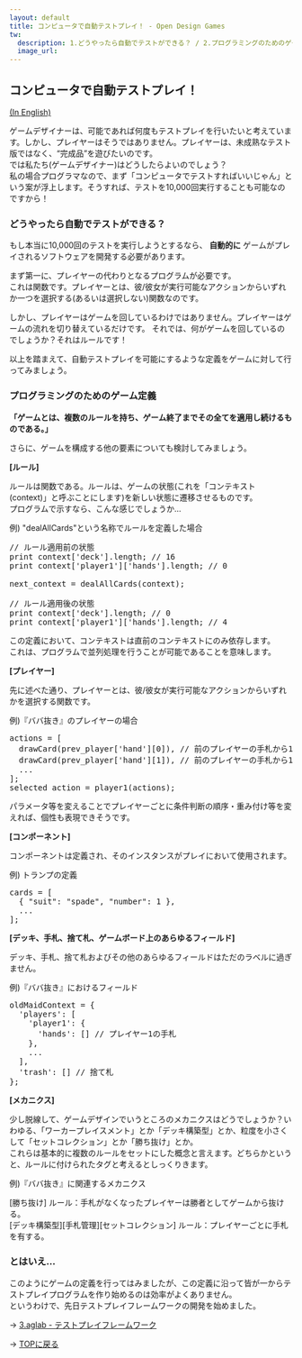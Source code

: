 ```yaml
---
layout: default
title: コンピュータで自動テストプレイ！ - Open Design Games
tw:
  description: 1.どうやったら自動でテストができる？ / 2.プログラミングのためのゲーム定義 / 3.とはいえ…
  image_url: 
---
```


## コンピュータで自動テストプレイ！

[(In English)](testplay_2_on_the_computer_en.html)

ゲームデザイナーは、可能であれば何度もテストプレイを行いたいと考えています。しかし、プレイヤーはそうではありません。プレイヤーは、未成熟なテスト版ではなく、“完成品”を遊びたいのです。  
では私たち(ゲームデザイナー)はどうしたらよいのでしょう？  
私の場合プログラマなので、まず「コンピュータでテストすればいいじゃん」という案が浮上します。そうすれば、テストを10,000回実行することも可能なのですから！  

### どうやったら自動でテストができる？

もし本当に10,000回のテストを実行しようとするなら、 **自動的に** ゲームがプレイされるソフトウェアを開発する必要があります。

まず第一に、プレイヤーの代わりとなるプログラムが必要です。  
これは関数です。プレイヤーとは、彼/彼女が実行可能なアクションからいずれか一つを選択する(あるいは選択しない)関数なのです。

しかし、プレイヤーはゲームを回しているわけではありません。プレイヤーはゲームの流れを切り替えているだけです。
それでは、何がゲームを回しているのでしょうか？それはルールです！

以上を踏まえて、自動テストプレイを可能にするような定義をゲームに対して行ってみましょう。

### プログラミングのためのゲーム定義

**「ゲームとは、複数のルールを持ち、ゲーム終了までその全てを適用し続けるものである。」**

さらに、ゲームを構成する他の要素についても検討してみましょう。

**[ルール]**

ルールは関数である。ルールは、ゲームの状態(これを「コンテキスト(context)」と呼ぶことにします)を新しい状態に遷移させるものです。  
プログラムで示すなら、こんな感じでしょうか…

例) "dealAllCards"という名称でルールを定義した場合

<pre>
// ルール適用前の状態
print context['deck'].length; // 16
print context['player1']['hands'].length; // 0

next_context = dealAllCards(context);

// ルール適用後の状態
print context['deck'].length; // 0
print context['player1']['hands'].length; // 4
</pre>

この定義において、コンテキストは直前のコンテキストにのみ依存します。  
これは、プログラムで並列処理を行うことが可能であることを意味します。  

**[プレイヤー]**

先に述べた通り、プレイヤーとは、彼/彼女が実行可能なアクションからいずれかを選択する関数です。

例)『ババ抜き』のプレイヤーの場合

<pre>
actions = [
  drawCard(prev_player['hand'][0]), // 前のプレイヤーの手札から1枚(左端)引く
  drawCard(prev_player['hand'][1]), // 前のプレイヤーの手札から1枚(左から2枚目)引く
  ...
];
selected_action = player1(actions);
</pre>

パラメータ等を変えることでプレイヤーごとに条件判断の順序・重み付け等を変えれば、個性も表現できそうです。

**[コンポーネント]**

コンポーネントは定義され、そのインスタンスがプレイにおいて使用されます。

例) トランプの定義

<pre>
cards = [
  { "suit": "spade", "number": 1 },
  ...
];
</pre>

**[デッキ、手札、捨て札、ゲームボード上のあらゆるフィールド]**

デッキ、手札、捨て札およびその他のあらゆるフィールドはただのラベルに過ぎません。

例)『ババ抜き』におけるフィールド

<pre>
oldMaidContext = {
  'players': [
    'player1': {
      'hands': [] // プレイヤー1の手札
    },
    ...
  ],
  'trash': [] // 捨て札
};
</pre>

**[メカニクス]**

少し脱線して、ゲームデザインでいうところのメカニクスはどうでしょうか？いわゆる、「ワーカープレイスメント」とか「デッキ構築型」とか、粒度を小さくして「セットコレクション」とか「勝ち抜け」とか。  
これらは基本的に複数のルールをセットにした概念と言えます。どちらかというと、ルールに付けられたタグと考えるとしっくりきます。

例)『ババ抜き』に関連するメカニクス

[勝ち抜け] ルール：手札がなくなったプレイヤーは勝者としてゲームから抜ける。  
[デッキ構築型][手札管理][セットコレクション] ルール：プレイヤーごとに手札を有する。  


### とはいえ…

このようにゲームの定義を行ってはみましたが、この定義に沿って皆が一からテストプレイプログラムを作り始めるのは効率がよくありません。  
というわけで、先日テストプレイフレームワークの開発を始めました。

→ [3.aglab - テストプレイフレームワーク](testplay_3_framework.html)

→ [TOPに戻る](board_game_design_advent_calendar_2014-12-25.html)
